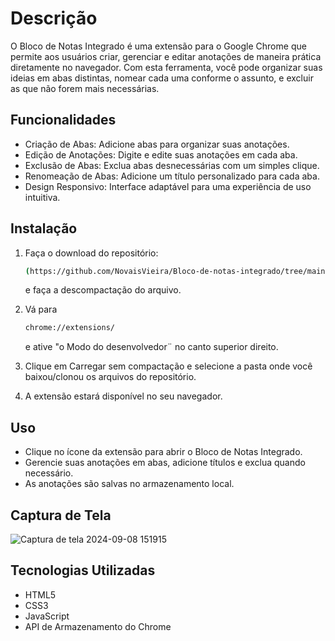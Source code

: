 # Descrição

O Bloco de Notas Integrado é uma extensão para o Google Chrome que permite aos usuários criar, gerenciar e editar anotações de maneira prática diretamente no navegador. Com esta ferramenta, você pode organizar suas ideias em abas distintas, nomear cada uma conforme o assunto, e excluir as que não forem mais necessárias.

## Funcionalidades

- Criação de Abas: Adicione abas para organizar suas anotações.
- Edição de Anotações: Digite e edite suas anotações em cada aba.
- Exclusão de Abas: Exclua abas desnecessárias com um simples clique.
- Renomeação de Abas: Adicione um título personalizado para cada aba.
- Design Responsivo: Interface adaptável para uma experiência de uso intuitiva.

## Instalação

1. Faça o download do repositório: 
   ```sh
   (https://github.com/NovaisVieira/Bloco-de-notas-integrado/tree/main)
   ```
   e faça a descompactação do arquivo.
   
2. Vá para
   ```sh
   chrome://extensions/
   ```
   e ative "o Modo do desenvolvedor¨ no canto superior direito.
   
3. Clique em Carregar sem compactação e selecione a pasta onde você baixou/clonou os arquivos do repositório.
4. A extensão estará disponível no seu navegador.

## Uso

- Clique no ícone da extensão para abrir o Bloco de Notas Integrado.
- Gerencie suas anotações em abas, adicione títulos e exclua quando necessário.
- As anotações são salvas no armazenamento local.

## Captura de Tela
![Captura de tela 2024-09-08 151915](https://github.com/user-attachments/assets/27126983-3d22-47f9-9ad6-2a67dd467e45)

## Tecnologias Utilizadas

- HTML5
- CSS3
- JavaScript
- API de Armazenamento do Chrome


